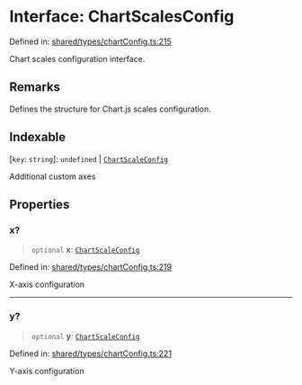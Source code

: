 # Interface: ChartScalesConfig

Defined in: [shared/types/chartConfig.ts:215](https://github.com/Nick2bad4u/Uptime-Watcher/blob/main/shared/types/chartConfig.ts#L215)

Chart scales configuration interface.

## Remarks

Defines the structure for Chart.js scales configuration.

## Indexable

\[`key`: `string`\]: `undefined` \| [`ChartScaleConfig`](ChartScaleConfig.md)

Additional custom axes

## Properties

### x?

> `optional` **x**: [`ChartScaleConfig`](ChartScaleConfig.md)

Defined in: [shared/types/chartConfig.ts:219](https://github.com/Nick2bad4u/Uptime-Watcher/blob/main/shared/types/chartConfig.ts#L219)

X-axis configuration

***

### y?

> `optional` **y**: [`ChartScaleConfig`](ChartScaleConfig.md)

Defined in: [shared/types/chartConfig.ts:221](https://github.com/Nick2bad4u/Uptime-Watcher/blob/main/shared/types/chartConfig.ts#L221)

Y-axis configuration
